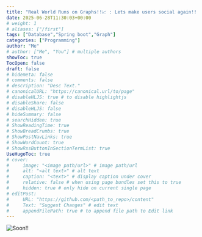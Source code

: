 ```yaml
---
title: "Real World Runs on Graphs!!📈 : Lets make users social again!! (Part 2)"
date: 2025-06-28T11:30:03+00:00
# weight: 1
# aliases: ["/first"]
tags: ["Database","Spring boot","Graph"]
categories: ["Programming"]
author: "Me"
# author: ["Me", "You"] # multiple authors
showToc: true
TocOpen: false
draft: false
# hidemeta: false
# comments: false
# description: "Desc Text."
# canonicalURL: "https://canonical.url/to/page"
# disableHLJS: true # to disable highlightjs
# disableShare: false
# disableHLJS: false
# hideSummary: false
# searchHidden: true
# ShowReadingTime: true
# ShowBreadCrumbs: true
# ShowPostNavLinks: true
# ShowWordCount: true
# ShowRssButtonInSectionTermList: true
UseHugoToc: true
# cover:
#     image: "<image path/url>" # image path/url
#     alt: "<alt text>" # alt text
#     caption: "<text>" # display caption under cover
#     relative: false # when using page bundles set this to true
#     hidden: true # only hide on current single page
# editPost:
#     URL: "https://github.com/<path_to_repo>/content"
#     Text: "Suggest Changes" # edit text
#     appendFilePath: true # to append file path to Edit link
---
```

![Soon!!](https://media0.giphy.com/media/v1.Y2lkPTc5MGI3NjExNnN6N3poaDRtNXg4eGFlZWUwaTV1MzRpNm9xY2JmaGloOXh6OWZyOCZlcD12MV9pbnRlcm5hbF9naWZfYnlfaWQmY3Q9Zw/dgVQkiSSL4TsZDrXYx/giphy.gif)